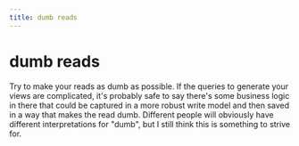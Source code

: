 ```yaml
---
title: dumb reads
---
```


# dumb reads

Try to make your reads as dumb as possible. If the queries to generate your
views are complicated, it's probably safe to say there's some business logic
in there that could be captured in a more robust write model and then saved in
a way that makes the read dumb. Different people will obviously have different
interpretations for "dumb", but I still think this is something to strive for.

